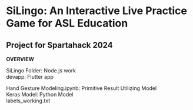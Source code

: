 # SiLingo: An Interactive Live Practice Game for ASL Education

## Project for Spartahack 2024

**OVERVIEW**

SiLingo Folder: Node.js work  
devapp: Flutter app

Hand Gesture Modeling.ipynb: Primitive Result Utilizing Model  
Keras Model: Python Model  
labels_working.txt  

